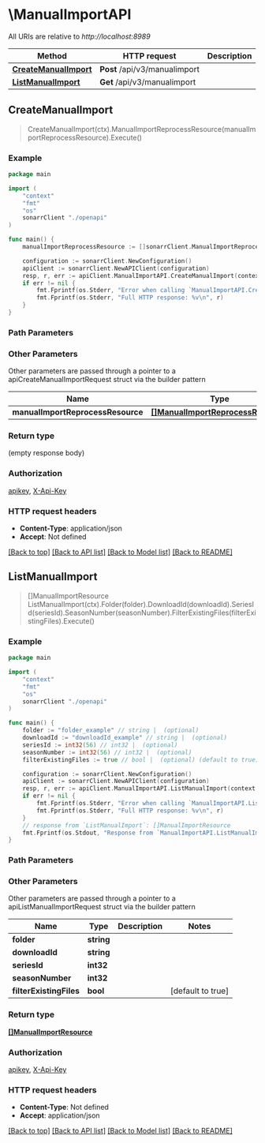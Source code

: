 # \ManualImportAPI

All URIs are relative to *http://localhost:8989*

Method | HTTP request | Description
------------- | ------------- | -------------
[**CreateManualImport**](ManualImportAPI.md#CreateManualImport) | **Post** /api/v3/manualimport | 
[**ListManualImport**](ManualImportAPI.md#ListManualImport) | **Get** /api/v3/manualimport | 



## CreateManualImport

> CreateManualImport(ctx).ManualImportReprocessResource(manualImportReprocessResource).Execute()



### Example

```go
package main

import (
    "context"
    "fmt"
    "os"
    sonarrClient "./openapi"
)

func main() {
    manualImportReprocessResource := []sonarrClient.ManualImportReprocessResource{*sonarrClient.NewManualImportReprocessResource()} // []ManualImportReprocessResource |  (optional)

    configuration := sonarrClient.NewConfiguration()
    apiClient := sonarrClient.NewAPIClient(configuration)
    resp, r, err := apiClient.ManualImportAPI.CreateManualImport(context.Background()).ManualImportReprocessResource(manualImportReprocessResource).Execute()
    if err != nil {
        fmt.Fprintf(os.Stderr, "Error when calling `ManualImportAPI.CreateManualImport``: %v\n", err)
        fmt.Fprintf(os.Stderr, "Full HTTP response: %v\n", r)
    }
}
```

### Path Parameters



### Other Parameters

Other parameters are passed through a pointer to a apiCreateManualImportRequest struct via the builder pattern


Name | Type | Description  | Notes
------------- | ------------- | ------------- | -------------
 **manualImportReprocessResource** | [**[]ManualImportReprocessResource**](ManualImportReprocessResource.md) |  | 

### Return type

 (empty response body)

### Authorization

[apikey](../README.md#apikey), [X-Api-Key](../README.md#X-Api-Key)

### HTTP request headers

- **Content-Type**: application/json
- **Accept**: Not defined

[[Back to top]](#) [[Back to API list]](../README.md#documentation-for-api-endpoints)
[[Back to Model list]](../README.md#documentation-for-models)
[[Back to README]](../README.md)


## ListManualImport

> []ManualImportResource ListManualImport(ctx).Folder(folder).DownloadId(downloadId).SeriesId(seriesId).SeasonNumber(seasonNumber).FilterExistingFiles(filterExistingFiles).Execute()



### Example

```go
package main

import (
    "context"
    "fmt"
    "os"
    sonarrClient "./openapi"
)

func main() {
    folder := "folder_example" // string |  (optional)
    downloadId := "downloadId_example" // string |  (optional)
    seriesId := int32(56) // int32 |  (optional)
    seasonNumber := int32(56) // int32 |  (optional)
    filterExistingFiles := true // bool |  (optional) (default to true)

    configuration := sonarrClient.NewConfiguration()
    apiClient := sonarrClient.NewAPIClient(configuration)
    resp, r, err := apiClient.ManualImportAPI.ListManualImport(context.Background()).Folder(folder).DownloadId(downloadId).SeriesId(seriesId).SeasonNumber(seasonNumber).FilterExistingFiles(filterExistingFiles).Execute()
    if err != nil {
        fmt.Fprintf(os.Stderr, "Error when calling `ManualImportAPI.ListManualImport``: %v\n", err)
        fmt.Fprintf(os.Stderr, "Full HTTP response: %v\n", r)
    }
    // response from `ListManualImport`: []ManualImportResource
    fmt.Fprintf(os.Stdout, "Response from `ManualImportAPI.ListManualImport`: %v\n", resp)
}
```

### Path Parameters



### Other Parameters

Other parameters are passed through a pointer to a apiListManualImportRequest struct via the builder pattern


Name | Type | Description  | Notes
------------- | ------------- | ------------- | -------------
 **folder** | **string** |  | 
 **downloadId** | **string** |  | 
 **seriesId** | **int32** |  | 
 **seasonNumber** | **int32** |  | 
 **filterExistingFiles** | **bool** |  | [default to true]

### Return type

[**[]ManualImportResource**](ManualImportResource.md)

### Authorization

[apikey](../README.md#apikey), [X-Api-Key](../README.md#X-Api-Key)

### HTTP request headers

- **Content-Type**: Not defined
- **Accept**: application/json

[[Back to top]](#) [[Back to API list]](../README.md#documentation-for-api-endpoints)
[[Back to Model list]](../README.md#documentation-for-models)
[[Back to README]](../README.md)

